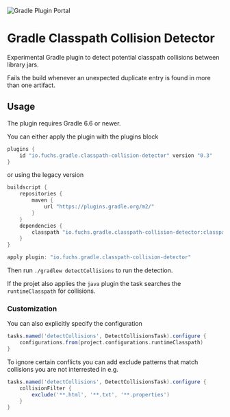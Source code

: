 ![Gradle Plugin Portal](https://img.shields.io/gradle-plugin-portal/v/io.fuchs.gradle.classpath-collision-detector)

# Gradle Classpath Collision Detector

Experimental Gradle plugin to detect potential classpath collisions between library jars. 

Fails the build whenever an unexpected duplicate entry is found in more than one artifact.

## Usage

The plugin requires Gradle 6.6 or newer.

You can either apply the plugin with the plugins block
```groovy
plugins {
	id "io.fuchs.gradle.classpath-collision-detector" version "0.3"
}
```
or using the legacy version
```groovy
buildscript {
	repositories {
		maven {
			url "https://plugins.gradle.org/m2/"
		}
	}
	dependencies {
		classpath "io.fuchs.gradle.classpath-collision-detector:classpath-collision-detector:0.3"
	}
}

apply plugin: "io.fuchs.gradle.classpath-collision-detector"
```

Then run `./gradlew detectCollisions` to run the detection.

If the projet also applies the `java` plugin the task searches the `runtimeClasspath` for collisions.

### Customization

You can also explicitly specify the configuration
```groovy
tasks.named('detectCollisions', DetectCollisionsTask).configure {
	configurations.from(project.configurations.runtimeClasspath)
}
```

To ignore certain conflicts you can add exclude patterns that match collisions you are not interrested in e.g.

```groovy
tasks.named('detectCollisions', DetectCollisionsTask).configure {
	collisionFilter {
		exclude('**.html', '**.txt', '**.properties')
	}
}
```
